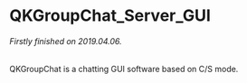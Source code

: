 # QKGroupChat_Server_GUI
###### Firstly finished on 2019.04.06.
QKGroupChat is a chatting GUI software based on C/S mode.
